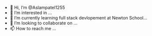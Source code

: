 - 👋 Hi, I’m @Aslampatel1255
- 👀 I’m interested in ...
- 🌱 I’m currently learning full stack devlopement at Newton School...
- 💞️ I’m looking to collaborate on ...
- 📫 How to reach me ...

<!---
Aslampatel1255/Aslampatel1255 is a ✨ special ✨ repository because its `README.md` (this file) appears on your GitHub profile.
You can click the Preview link to take a look at your changes.
--->
